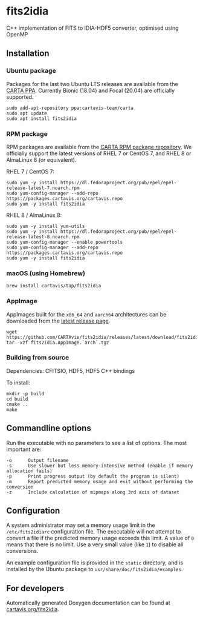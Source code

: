 # fits2idia

C++ implementation of FITS to IDIA-HDF5 converter, optimised using OpenMP

## Installation

### Ubuntu package

Packages for the last two Ubuntu LTS releases are available from the [CARTA PPA](https://launchpad.net/~cartavis-team/+archive/ubuntu/carta). Currently Bionic (18.04) and Focal (20.04) are officially supported.

    sudo add-apt-repository ppa:cartavis-team/carta
    sudo apt update
    sudo apt install fits2idia

### RPM package

RPM packages are available from the [CARTA RPM package repository](https://packages.cartavis.org/). We officially support the latest versions of RHEL 7 or CentOS 7, and RHEL 8 or AlmaLinux 8 (or equivalent).

RHEL 7 / CentOS 7:

    sudo yum -y install https://dl.fedoraproject.org/pub/epel/epel-release-latest-7.noarch.rpm
    sudo yum-config-manager --add-repo https://packages.cartavis.org/cartavis.repo
    sudo yum -y install fits2idia

RHEL 8 / AlmaLinux 8:

    sudo yum -y install yum-utils
    sudo yum -y install https://dl.fedoraproject.org/pub/epel/epel-release-latest-8.noarch.rpm
    sudo yum-config-manager --enable powertools
    sudo yum-config-manager --add-repo https://packages.cartavis.org/cartavis.repo
    sudo yum -y install fits2idia

### macOS (using Homebrew)

    brew install cartavis/tap/fits2idia

### AppImage

AppImages built for the `x86_64` and `aarch64` architectures can be downloaded from the [latest release page](https://github.com/CARTAvis/fits2idia/releases/latest).

    wget https://github.com/CARTAvis/fits2idia/releases/latest/download/fits2idia.AppImage.`arch`.tgz
    tar -xzf fits2idia.AppImage.`arch`.tgz

### Building from source

Dependencies: CFITSIO, HDF5, HDF5 C++ bindings

To install:

    mkdir -p build
    cd build
    cmake ..
    make

## Commandline options

Run the executable with no parameters to see a list of options. The most 
important are:

```
-o      Output filename
-s      Use slower but less memory-intensive method (enable if memory allocation fails)
-p      Print progress output (by default the program is silent)
-m      Report predicted memory usage and exit without performing the conversion
-z      Include calculation of mipmaps along 3rd axis of dataset
```

## Configuration

A system administrator may set a memory usage limit in the `/etc/fits2idiarc`
configuration file. The executable will not attempt to convert a file if the
predicted memory usage exceeds this limit. A value of `0` means that there is no
limit. Use a very small value (like `1`) to disable all conversions.

An example configuration file is provided in the `static` directory, and is 
installed by the Ubuntu package to `usr/share/doc/fits2idia/examples`.

## For developers

Automatically generated Doxygen documentation can be found at [cartavis.org/fits2idia](https://cartavis.org/fits2idia/).
